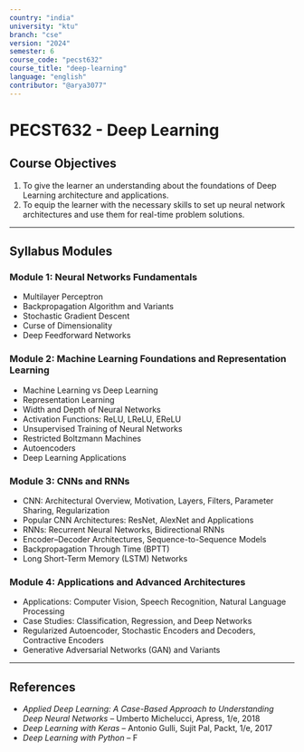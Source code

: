 ```yaml
---
country: "india"
university: "ktu"
branch: "cse"
version: "2024"
semester: 6
course_code: "pecst632"
course_title: "deep-learning"
language: "english"
contributor: "@arya3077"
---
```


# PECST632 - Deep Learning

## Course Objectives

1. To give the learner an understanding about the foundations of Deep Learning architecture and applications.  
2. To equip the learner with the necessary skills to set up neural network architectures and use them for real-time problem solutions.

---

## Syllabus Modules

### Module 1: Neural Networks Fundamentals

- Multilayer Perceptron  
- Backpropagation Algorithm and Variants  
- Stochastic Gradient Descent  
- Curse of Dimensionality  
- Deep Feedforward Networks

### Module 2: Machine Learning Foundations and Representation Learning

- Machine Learning vs Deep Learning  
- Representation Learning  
- Width and Depth of Neural Networks  
- Activation Functions: ReLU, LReLU, EReLU  
- Unsupervised Training of Neural Networks  
- Restricted Boltzmann Machines  
- Autoencoders  
- Deep Learning Applications

### Module 3: CNNs and RNNs

- CNN: Architectural Overview, Motivation, Layers, Filters, Parameter Sharing, Regularization  
- Popular CNN Architectures: ResNet, AlexNet and Applications  
- RNNs: Recurrent Neural Networks, Bidirectional RNNs  
- Encoder–Decoder Architectures, Sequence-to-Sequence Models  
- Backpropagation Through Time (BPTT)  
- Long Short-Term Memory (LSTM) Networks

### Module 4: Applications and Advanced Architectures

- Applications: Computer Vision, Speech Recognition, Natural Language Processing  
- Case Studies: Classification, Regression, and Deep Networks  
- Regularized Autoencoder, Stochastic Encoders and Decoders, Contractive Encoders  
- Generative Adversarial Networks (GAN) and Variants

---

## References

- *Applied Deep Learning: A Case-Based Approach to Understanding Deep Neural Networks* – Umberto Michelucci, Apress, 1/e, 2018  
- *Deep Learning with Keras* – Antonio Gulli, Sujit Pal, Packt, 1/e, 2017  
- *Deep Learning with Python* – F
